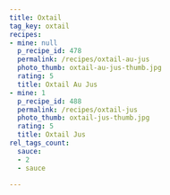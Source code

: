 ```yaml
---
title: Oxtail
tag_key: oxtail
recipes:
- mine: null
  p_recipe_id: 478
  permalink: /recipes/oxtail-au-jus
  photo_thumb: oxtail-au-jus-thumb.jpg
  rating: 5
  title: Oxtail Au Jus
- mine: 1
  p_recipe_id: 488
  permalink: /recipes/oxtail-jus
  photo_thumb: oxtail-jus-thumb.jpg
  rating: 5
  title: Oxtail Jus
rel_tags_count:
  sauce:
  - 2
  - sauce

---
```

